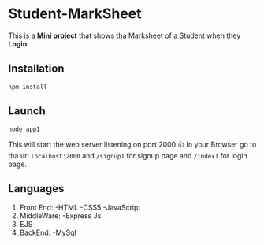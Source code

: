 # Student-MarkSheet
This is a **Mini project** that shows tha Marksheet of a Student when they **Login**
## Installation
```
npm install
```
## Launch
```
node app1
```

This will start the web server listening on port 2000.:+1:
In your Browser go to tha url `localhost:2000` and `/signup1` for signup page and `/index1` for login page.
## Languages
1. Front End:
   -HTML
   -CSS5
   -JavaScript
2. MiddleWare:
   -Express Js
3. EJS
4. BackEnd:
   -MySql
